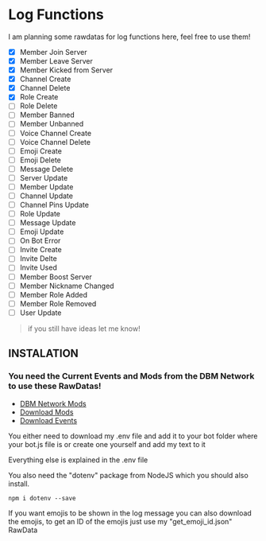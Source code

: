 # Log Functions
I am planning some rawdatas for log functions here, feel free to use them!
- [x] Member Join Server 
- [x] Member Leave Server
- [X] Member Kicked from Server
- [X] Channel Create
- [X] Channel Delete
- [X] Role Create
- [ ] Role Delete
- [ ] Member Banned
- [ ] Member Unbanned
- [ ] Voice Channel Create
- [ ] Voice Channel Delete
- [ ] Emoji Create
- [ ] Emoji Delete
- [ ] Message Delete
- [ ] Server Update
- [ ] Member Update
- [ ] Channel Update
- [ ] Channel Pins Update
- [ ] Role Update
- [ ] Message Update
- [ ] Emoji Update
- [ ] On Bot Error
- [ ] Invite Create
- [ ] Invite Delte
- [ ] Invite Used
- [ ] Member Boost Server
- [ ] Member Nickname Changed
- [ ] Member Role Added
- [ ] Member Role Removed
- [ ] User Update
> if you still have ideas let me know!
## INSTALATION
### You need the Current Events and Mods from the DBM Network to use these RawDatas!
- [DBM Network Mods](https://github.com/dbm-network/mods)
- [Download Mods](https://dbm-network.github.io/download-git/#/home?url=https:%2F%2Fgithub.com%2Fdbm-network%2Fmods%2Ftree%2Fmaster%2Factions)
- [Download Events](https://dbm-network.github.io/download-git/#/home?url=https:%2F%2Fgithub.com%2Fdbm-network%2Fmods%2Ftree%2Fmaster%2Fevents)

You either need to download my .env file and add it to your bot folder where your bot.js file is or create one yourself and add my text to it

Everything else is explained in the .env file

You also need the "dotenv" package from NodeJS which you should also install.
```
npm i dotenv --save
```

If you want emojis to be shown in the log message you can also download the emojis, to get an ID of the emojis just use my "get_emoji_id.json" RawData
